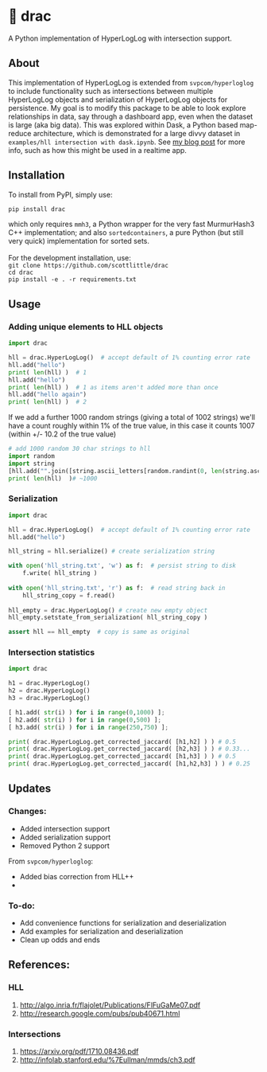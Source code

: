 # 🧛 drac

A Python implementation of HyperLogLog with intersection support. 

## About

This implementation of HyperLogLog is extended from `svpcom/hyperloglog` to include functionality such as intersections between multiple HyperLogLog objects and serialization of HyperLogLog objects for persistence. My goal is to modify this package to be able to look explore relationships in data, say through a dashboard app, even when the dataset is large (aka big data). This was explored within Dask, a Python based map-reduce architecture, which is demonstrated for a large divvy dataset in `examples/hll intersection with dask.ipynb`.  See [my blog post](http://scottlittle.org/Cardinality-estimation-in-Parallel/) for more info, such as how this might be used in a realtime app.

## Installation

To install from PyPI, simply use: <br>
```bash
pip install drac
```
which only requires `mmh3`, a Python wrapper for the very fast MurmurHash3 C++ implementation; and also `sortedcontainers`, a pure Python (but still very quick) implementation for sorted sets. <br>
<br>
For the development installation, use: <br>
`git clone https://github.com/scottlittle/drac` <br>
`cd drac` <br>
`pip install -e . -r requirements.txt` <br>

## Usage
### Adding unique elements to HLL objects

```python
import drac

hll = drac.HyperLogLog()  # accept default of 1% counting error rate
hll.add("hello")
print( len(hll) )  # 1
hll.add("hello")
print( len(hll) )  # 1 as items aren't added more than once
hll.add("hello again")
print( len(hll) )  # 2
```
If we add a further 1000 random strings (giving a total of 1002 strings) we'll have a count roughly within 1% of the true value, in this case it counts 1007 (within +/- 10.2 of the true value)

```python
# add 1000 random 30 char strings to hll
import random
import string
[hll.add("".join([string.ascii_letters[random.randint(0, len(string.ascii_letters)-1)] for n in range(30)])) for m in range(1000)]  
print( len(hll)  )# ~1000
```

### Serialization
```python
import drac

hll = drac.HyperLogLog()  # accept default of 1% counting error rate
hll.add("hello")

hll_string = hll.serialize() # create serialization string

with open('hll_string.txt', 'w') as f:  # persist string to disk
    f.write( hll_string )
    
with open('hll_string.txt', 'r') as f:  # read string back in
    hll_string_copy = f.read()
    
hll_empty = drac.HyperLogLog() # create new empty object
hll_empty.setstate_from_serialization( hll_string_copy )

assert hll == hll_empty  # copy is same as original
```

### Intersection statistics
```python
import drac

h1 = drac.HyperLogLog()
h2 = drac.HyperLogLog()
h3 = drac.HyperLogLog()

[ h1.add( str(i) ) for i in range(0,1000) ];
[ h2.add( str(i) ) for i in range(0,500) ];
[ h3.add( str(i) ) for i in range(250,750) ];

print( drac.HyperLogLog.get_corrected_jaccard( [h1,h2] ) ) # 0.5
print( drac.HyperLogLog.get_corrected_jaccard( [h2,h3] ) ) # 0.33...
print( drac.HyperLogLog.get_corrected_jaccard( [h1,h3] ) ) # 0.5
print( drac.HyperLogLog.get_corrected_jaccard( [h1,h2,h3] ) ) # 0.25
```

## Updates
### Changes:

- Added intersection support
- Added serialization support
- Removed Python 2 support

From `svpcom/hyperloglog`:
- Added bias correction from HLL++
- 
### To-do:
- Add convenience functions for serialization and deserialization
- Add examples for serialization and deserialization
- Clean up odds and ends

## References:
### HLL
1. http://algo.inria.fr/flajolet/Publications/FlFuGaMe07.pdf
2. http://research.google.com/pubs/pub40671.html
### Intersections
1. https://arxiv.org/pdf/1710.08436.pdf
2. http://infolab.stanford.edu/%7Eullman/mmds/ch3.pdf

